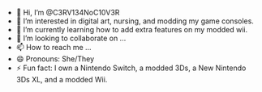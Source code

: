 - 👋 Hi, I’m @C3RV134NoC10V3R
- 👀 I’m interested in digital art, nursing, and modding my game consoles.
- 🌱 I’m currently learning how to add extra features on my modded wii.
- 💞️ I’m looking to collaborate on ...
- 📫 How to reach me ...
- 😄 Pronouns: She/They
- ⚡ Fun fact: I own a Nintendo Switch, a modded 3Ds, a New Nintendo 3Ds XL, and a modded Wii.
  

<!---
C3RV134NoC10V3R/C3RV134NoC10V3R is a ✨ special ✨ repository because its `README.md` (this file) appears on your GitHub profile.
You can click the Preview link to take a look at your changes.
--->
